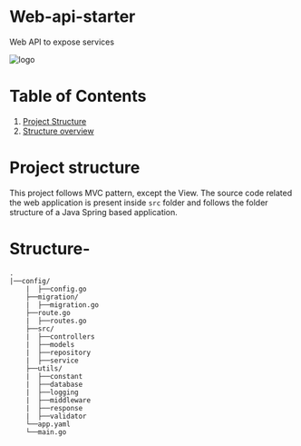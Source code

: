 # Web-api-starter
Web API to expose services

![logo](https://github.com/slack-go/slack/blob/master/logo.png?raw=true)
# Table of Contents
1. [Project Structure](#project-structure)
2. [Structure overview](#structure-overview)


# Project structure
This project follows MVC pattern, except the View. The source code related the web application is present inside `src` folder and follows the folder structure of a Java Spring based application.

# Structure-
    .
    |──config/
        |  ├──config.go
        ├──migration/
        |  ├──migration.go
        ├──route.go
        |  ├──routes.go
        ├──src/
        |  ├──controllers
        |  ├──models
        |  ├──repository
        |  ├──service
        ├──utils/
        |  ├──constant
        |  ├──database
        |  ├──logging
        |  ├──middleware
        |  ├──response
        |  ├──validator
        └──app.yaml
        └──main.go